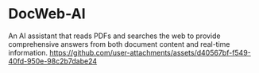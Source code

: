 # DocWeb-AI
An AI assistant that reads PDFs and searches the web to provide comprehensive answers from both document content and real-time information.
https://github.com/user-attachments/assets/d40567bf-f549-40fd-950e-98c2b7dabe24



